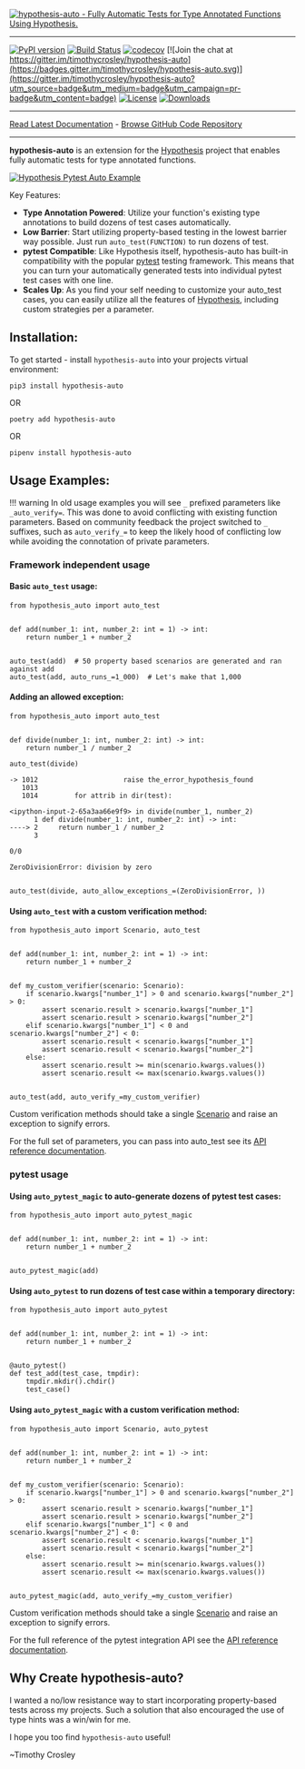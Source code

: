 [![hypothesis-auto - Fully Automatic Tests for Type Annotated Functions Using Hypothesis.](https://raw.github.com/timothycrosley/hypothesis-auto/master/art/logo_large.png)](https://timothycrosley.github.io/hypothesis-auto/)
_________________

[![PyPI version](https://badge.fury.io/py/hypothesis-auto.svg)](http://badge.fury.io/py/hypothesis-auto)
[![Build Status](https://travis-ci.org/timothycrosley/hypothesis-auto.svg?branch=master)](https://travis-ci.org/timothycrosley/hypothesis-auto)
[![codecov](https://codecov.io/gh/timothycrosley/hypothesis-auto/branch/master/graph/badge.svg)](https://codecov.io/gh/timothycrosley/hypothesis-auto)
[![Join the chat at https://gitter.im/timothycrosley/hypothesis-auto](https://badges.gitter.im/timothycrosley/hypothesis-auto.svg)](https://gitter.im/timothycrosley/hypothesis-auto?utm_source=badge&utm_medium=badge&utm_campaign=pr-badge&utm_content=badge)
[![License](https://img.shields.io/github/license/mashape/apistatus.svg)](https://pypi.python.org/pypi/hypothesis-auto/)
[![Downloads](https://pepy.tech/badge/hypothesis-auto)](https://pepy.tech/project/hypothesis-auto)
_________________

[Read Latest Documentation](https://timothycrosley.github.io/hypothesis-auto/) - [Browse GitHub Code Repository](https://github.com/timothycrosley/hypothesis-auto/)
_________________

**hypothesis-auto** is an extension for the [Hypothesis](https://hypothesis.readthedocs.io/en/latest/) project that enables fully automatic tests for type annotated functions.

[![Hypothesis Pytest Auto Example](https://raw.github.com/timothycrosley/hypothesis-auto/master/art/demo.gif)](https://github.com/timothycrosley/hypothesis-auto/blob/master/art/demo.gif)

Key Features:

* **Type Annotation Powered**: Utilize your function's existing type annotations to build dozens of test cases automatically.
* **Low Barrier**: Start utilizing property-based testing in the lowest barrier way possible. Just run `auto_test(FUNCTION)` to run dozens of test.
* **pytest Compatible**: Like Hypothesis itself, hypothesis-auto has built-in compatibility with the popular [pytest](https://docs.pytest.org/en/latest/) testing framework. This means that you can turn your automatically generated tests into individual pytest test cases with one line.
* **Scales Up**: As you find your self needing to customize your auto_test cases, you can easily utilize all the features of [Hypothesis](https://hypothesis.readthedocs.io/en/latest/), including custom strategies per a parameter.

## Installation:

To get started - install `hypothesis-auto` into your projects virtual environment:

`pip3 install hypothesis-auto`

OR

`poetry add hypothesis-auto`

OR

`pipenv install hypothesis-auto`

## Usage Examples:

!!! warning
    In old usage examples you will see `_` prefixed parameters like `_auto_verify=`. This was done to avoid conflicting with existing function parameters.
    Based on community feedback the project switched to `_` suffixes, such as `auto_verify_=` to keep the likely hood of conflicting low while
    avoiding the connotation of private parameters.

### Framework independent usage

#### Basic `auto_test` usage:

```python3
from hypothesis_auto import auto_test


def add(number_1: int, number_2: int = 1) -> int:
    return number_1 + number_2


auto_test(add)  # 50 property based scenarios are generated and ran against add
auto_test(add, auto_runs_=1_000)  # Let's make that 1,000
```

#### Adding an allowed exception:

```python3
from hypothesis_auto import auto_test


def divide(number_1: int, number_2: int) -> int:
    return number_1 / number_2

auto_test(divide)

-> 1012                     raise the_error_hypothesis_found
   1013
   1014         for attrib in dir(test):

<ipython-input-2-65a3aa66e9f9> in divide(number_1, number_2)
      1 def divide(number_1: int, number_2: int) -> int:
----> 2     return number_1 / number_2
      3

0/0

ZeroDivisionError: division by zero


auto_test(divide, auto_allow_exceptions_=(ZeroDivisionError, ))
```

#### Using `auto_test` with a custom verification method:

```python3
from hypothesis_auto import Scenario, auto_test


def add(number_1: int, number_2: int = 1) -> int:
    return number_1 + number_2


def my_custom_verifier(scenario: Scenario):
    if scenario.kwargs["number_1"] > 0 and scenario.kwargs["number_2"] > 0:
        assert scenario.result > scenario.kwargs["number_1"]
        assert scenario.result > scenario.kwargs["number_2"]
    elif scenario.kwargs["number_1"] < 0 and scenario.kwargs["number_2"] < 0:
        assert scenario.result < scenario.kwargs["number_1"]
        assert scenario.result < scenario.kwargs["number_2"]
    else:
        assert scenario.result >= min(scenario.kwargs.values())
        assert scenario.result <= max(scenario.kwargs.values())


auto_test(add, auto_verify_=my_custom_verifier)
```

Custom verification methods should take a single [Scenario](https://timothycrosley.github.io/hypothesis-auto/reference/hypothesis_auto/tester/#scenario) and raise an exception to signify errors.

For the full set of parameters, you can pass into auto_test see its [API reference documentation](https://timothycrosley.github.io/hypothesis-auto/reference/hypothesis_auto/tester/).

### pytest usage

#### Using `auto_pytest_magic` to auto-generate dozens of pytest test cases:

```python3
from hypothesis_auto import auto_pytest_magic


def add(number_1: int, number_2: int = 1) -> int:
    return number_1 + number_2


auto_pytest_magic(add)
```

#### Using `auto_pytest` to run dozens of test case within a temporary directory:

```python3
from hypothesis_auto import auto_pytest


def add(number_1: int, number_2: int = 1) -> int:
    return number_1 + number_2


@auto_pytest()
def test_add(test_case, tmpdir):
    tmpdir.mkdir().chdir()
    test_case()
```

#### Using `auto_pytest_magic` with a custom verification method:

```python3
from hypothesis_auto import Scenario, auto_pytest


def add(number_1: int, number_2: int = 1) -> int:
    return number_1 + number_2


def my_custom_verifier(scenario: Scenario):
    if scenario.kwargs["number_1"] > 0 and scenario.kwargs["number_2"] > 0:
        assert scenario.result > scenario.kwargs["number_1"]
        assert scenario.result > scenario.kwargs["number_2"]
    elif scenario.kwargs["number_1"] < 0 and scenario.kwargs["number_2"] < 0:
        assert scenario.result < scenario.kwargs["number_1"]
        assert scenario.result < scenario.kwargs["number_2"]
    else:
        assert scenario.result >= min(scenario.kwargs.values())
        assert scenario.result <= max(scenario.kwargs.values())


auto_pytest_magic(add, auto_verify_=my_custom_verifier)
```

Custom verification methods should take a single [Scenario](https://timothycrosley.github.io/hypothesis-auto/reference/hypothesis_auto/tester/#scenario) and raise an exception to signify errors.

For the full reference of the pytest integration API see the [API reference documentation](https://timothycrosley.github.io/hypothesis-auto/reference/hypothesis_auto/pytest/).

## Why Create hypothesis-auto?

I wanted a no/low resistance way to start incorporating property-based tests across my projects. Such a solution that also encouraged the use of type hints was a win/win for me.

I hope you too find `hypothesis-auto` useful!

~Timothy Crosley

